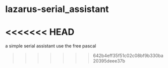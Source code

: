 # lazarus-serial_assistant
<<<<<<< HEAD
=======
a simple serial assistant use the free pascal
>>>>>>> 642b4eff35f51c02c08bf9b330ba20395deee37b
